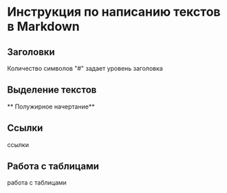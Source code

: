 # Инструкция по написанию текстов в Markdown

## Заголовки 

Количество символов "#" задает уровень заголовка

## Выделение текстов

** Полужирное начертание**


## Ссылки 

ссылки

## Работа с таблицами

работа с таблицами 